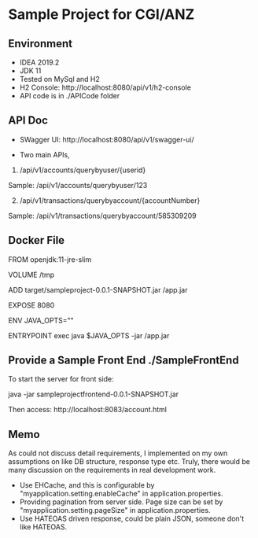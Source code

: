 # Sample Project for CGI/ANZ

## Environment

- IDEA 2019.2
- JDK 11
- Tested on MySql and H2
- H2 Console: http://localhost:8080/api/v1/h2-console
- API code is in ./APICode folder

## API Doc

- SWagger UI: http://localhost:8080/api/v1/swagger-ui/

- Two main APIs,
1. /api/v1/accounts/querybyuser/{userid} 

  Sample: /api/v1/accounts/querybyuser/123
  
2. /api/v1/transactions/querybyaccount/{accountNumber}

  Sample: /api/v1/transactions/querybyaccount/585309209

## Docker File

FROM openjdk:11-jre-slim

VOLUME /tmp

ADD target/sampleproject-0.0.1-SNAPSHOT.jar /app.jar

EXPOSE 8080

ENV JAVA_OPTS=""

ENTRYPOINT exec java $JAVA_OPTS -jar /app.jar

## Provide a Sample Front End ./SampleFrontEnd

To start the server for front side:

java -jar sampleprojectfrontend-0.0.1-SNAPSHOT.jar

Then access:
http://localhost:8083/account.html 

## Memo 
As could not discuss detail requirements, I implemented on my own assumptions on like DB structure, response type etc. Truly, there would be many discussion on the requirements in real development work.   

- Use EHCache, and this is configurable by "myapplication.setting.enableCache" in application.properties.
- Providing pagination from server side. Page size can be set by "myapplication.setting.pageSize" in application.properties.
- Use HATEOAS driven response, could be plain JSON, someone don't like HATEOAS.
